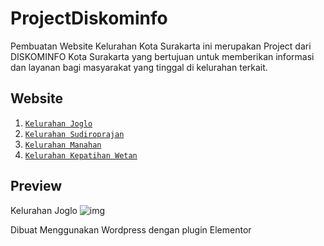 # ProjectDiskominfo
Pembuatan Website Kelurahan Kota Surakarta ini merupakan Project dari DISKOMINFO Kota Surakarta yang bertujuan untuk memberikan informasi dan layanan bagi masyarakat yang tinggal di kelurahan terkait.

## Website 
1. [`Kelurahan Joglo`](https://kel-joglo.surakarta.go.id)
2. [`Kelurahan Sudiroprajan`](https://kel-sudiroprajan.surakarta.go.id)
3. [`Kelurahan Manahan`](https://kel-manahan.surakarta.go.id)
4. [`Kelurahan Kepatihan Wetan`](https://kel-kepatihanwetan.surakarta.go.id)

## Preview
Kelurahan Joglo
![img](https://user-images.githubusercontent.com/71810571/218051443-d1657a85-12a5-49a0-92cb-8a616cf6fadc.JPG)


Dibuat Menggunakan Wordpress dengan plugin Elementor
